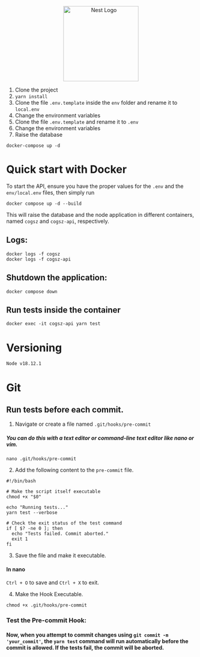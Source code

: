 <p align="center">
  <a href="http://nestjs.com/" target="blank"><img src="https://nestjs.com/img/logo-small.svg" width="200" alt="Nest Logo" /></a>
</p>

1. Clone the project
2. ```yarn install```
3. Clone the file ```.env.template``` inside the ```env``` folder and rename it to ```local.env``` 
4. Change the environment variables
5. Clone the file ```.env.template``` and rename it to ```.env```
6. Change the environment variables
7. Raise the database
```
docker-compose up -d
```
# Quick start with Docker
To start the API, ensure you have the proper values for the ```.env``` and the ```env/local.env``` files, then simply run
```
docker compose up -d --build
```
This will raise the database and the node application in different containers, named ```cogsz``` and ```cogsz-api```, respectively.
## Logs:
```
docker logs -f cogsz
docker logs -f cogsz-api
```
## Shutdown the application:
```
docker compose down
```
## Run tests inside the container
```
docker exec -it cogsz-api yarn test
```
# Versioning
```
Node v18.12.1
```
# Git
## Run tests before each commit. 
1. Navigate or create a file named ```.git/hooks/pre-commit``` 
##### You can do this with a text editor or command-line text editor like nano or vim.
```
nano .git/hooks/pre-commit
```
2. Add the following content to the  ```pre-commit``` file.
```
#!/bin/bash

# Make the script itself executable
chmod +x "$0"

echo "Running tests..."
yarn test --verbose

# Check the exit status of the test command
if [ $? -ne 0 ]; then
  echo "Tests failed. Commit aborted."
  exit 1
fi
```
3. Save the file and make it executable.
#### In nano

```Ctrl + O``` to save and ```Ctrl + X``` to exit.

4. Make the Hook Executable.
```
chmod +x .git/hooks/pre-commit
```
### Test the Pre-commit Hook:
#### Now, when you attempt to commit changes using ```git commit -m 'your_commit'```, the ```yarn test``` command will run automatically before the commit is allowed. If the tests fail, the commit will be aborted.
